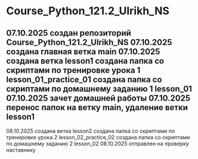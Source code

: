 # Course_Python_121.2_Ulrikh_NS

07.10.2025 создан репозиторий Course_Python_121.2_Ulrikh_NS
07.10.2025 создана главная ветка main
07.10.2025 создана ветка lesson1
    создана папка со скриптами по тренировке урока 1 lesson_01_practice_01
    создана папка со скриптами по домашнему заданию 1 lesson_01
07.10.2025 зачет домашней работы
07.10.2025 перенос папок на ветку main, удаление ветки lesson1
----------------------------------------------------------------------------
08.10.2025 создана ветка lesson2
    создана папка со скриптами по тренировке урока 2 lesson_02_practice_02
    создана папка со скриптами по домашнему заданию 2 lesson_02
08.10.2025 отправлен на проверку наставнику

    
